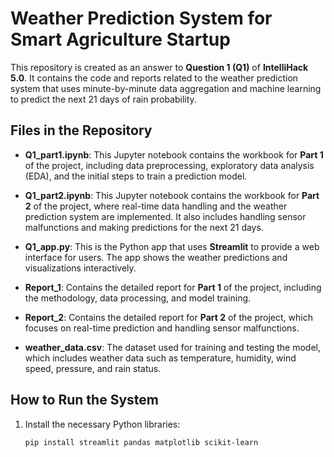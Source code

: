 # Weather Prediction System for Smart Agriculture Startup

This repository is created as an answer to **Question 1 (Q1)** of **IntelliHack 5.0**. It contains the code and reports related to the weather prediction system that uses minute-by-minute data aggregation and machine learning to predict the next 21 days of rain probability.

## Files in the Repository

- **Q1_part1.ipynb**: This Jupyter notebook contains the workbook for **Part 1** of the project, including data preprocessing, exploratory data analysis (EDA), and the initial steps to train a prediction model.

- **Q1_part2.ipynb**: This Jupyter notebook contains the workbook for **Part 2** of the project, where real-time data handling and the weather prediction system are implemented. It also includes handling sensor malfunctions and making predictions for the next 21 days.

- **Q1_app.py**: This is the Python app that uses **Streamlit** to provide a web interface for users. The app shows the weather predictions and visualizations interactively.

- **Report_1**: Contains the detailed report for **Part 1** of the project, including the methodology, data processing, and model training.

- **Report_2**: Contains the detailed report for **Part 2** of the project, which focuses on real-time prediction and handling sensor malfunctions.

- **weather_data.csv**: The dataset used for training and testing the model, which includes  weather data such as temperature, humidity, wind speed, pressure, and rain status.

## How to Run the System

1. Install the necessary Python libraries:
   ```bash
   pip install streamlit pandas matplotlib scikit-learn
